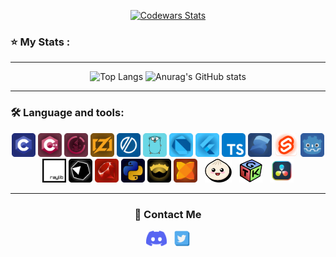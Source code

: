 <div align="center">

  <a href="https://www.codewars.com/users/Adriwan">![Codewars Stats](https://www.codewars.com/users/Adriwan/badges/large)</a>

</div>

### ⭐ My Stats :
<hr>
<div align="center">

  ![Top Langs](https://github-readme-stats-chi-jade-92.vercel.app/api/top-langs/?username=Adriwang&count_private=true&layout=compact&theme=radical&border_color=800080&exclude_repo=addons,include&langs_count=9&card_width=400)
  ![Anurag's GitHub stats](https://github-readme-stats-chi-jade-92.vercel.app/api?username=Adriwang&count_private=true&show_icons=true&theme=radical&line_height=25&border_color=800080&hide_title=true&rank_icon=github&card_width=300)

</div>

<hr>

### 🛠 Language and tools:

<div align="center">

  <div>
  <a href="https://www.open-std.org/jtc1/sc22/wg14/" target="_blank" rel="noreferrer"><img src="Icons/boxes/C_Box.svg" height="38" alt="C logo" /></a>
  <a href="https://isocpp.org/"><img src="Icons/boxes/CPP_Box.svg" height="38" alt="C++ logo" /></a>
  <a href="https://www.java.com/"><img src="Icons/boxes/Java_Box.svg" height="38" alt="Java logo" /></a>
  <a href="https://ziglang.org/"><img src="Icons/boxes/Zig_Box.svg" height="38" alt="Zig logo"  /></a>
  <a href="https://odin-lang.org/"><img src="Icons/boxes/Odin_Box.svg" height="38" alt="Odin logo"  /></a>
  <a href="https://go.dev/" target="_blank" rel="noreferrer"><img src="Icons/boxes/Go_Box.svg" height="38" alt="Go logo"  /></a>
  <a href="https://dart.dev/" target="_blank" rel="noreferrer"><img src="Icons/boxes/Dart_Box.svg" height="38" alt="Dart Logo"  /></a>
  <a href="https://flutter.dev/" target="_blank" rel="noreferrer"><img src="Icons/boxes/Flutter_Box.svg" height="38" alt="Flutter Logo"  /></a>
  <a href="https://www.typescriptlang.org/" target="_blank" rel="noreferrer"><img src="Icons/boxes/TypeScript_Box.svg" height="38" alt="TypeScript logo"  /></a>
  <a href="https://www.solidjs.com/" target="_blank" rel="noreferrer"><img src="Icons/boxes/Solid_Box.svg" height="38" alt="Solid logo"  /></a>
  <a href="https://svelte.dev/" target="_blank" rel="noreferrer"><img src="Icons/boxes/Svelte_Box.svg" height="38" alt="Svelte logo"  /></a>
  <a href="https://godotengine.org/" target="_blank" rel="noreferrer"><img src="Icons/boxes/Godot_Box.svg" height="38" alt="Godot logo"  /></a>
  <a href="https://www.raylib.com/" target="_blank" rel="noreferrer"><img src="Icons/Raylib.svg" height="38" alt="Raylib logo"  /></a>
  <a href="https://crystal-lang.org/" target="_blank" rel="noreferrer"><img src="Icons/boxes/Crystal_Box.svg" height="38" alt="Crystal logo"  /></a>
  <a href="https://www.ruby-lang.org"><img src="Icons/boxes/Ruby_Box.svg" height="38" alt="Ruby logo"  /></a>
  <a href="https://www.python.org/"><img src="Icons/boxes/Python_Box.svg" height="38" alt="Python logo"  /></a>
  <a href="https://nim-lang.org/" target="_blank" rel="noreferrer"><img src="Icons/boxes/Nim_Box.svg" height="38" alt="Nim logo"  /></a>
  <a href="https://haxe.org/" target="_blank" rel="noreferrer"><img src="Icons/boxes/Haxe_Box.svg" height="38" alt="Haxe logo"  /></a>
  &nbsp;
  <a href="https://bun.sh/" target="_blank" rel="noreferrer"><img src="Icons/Bun.svg" height="38" alt="Bun logo"  /></a>
  &nbsp;
  <a href="https://www.gtk.org/" target="_blank" rel="noreferrer"><img src="Icons/GTK.svg" height="38" alt="GTK logo"  /></a>
  &nbsp;
  <a href="https://www.blackmagicdesign.com/ca/products/davinciresolve" target="_blank" rel="noreferrer"><img src="Icons/DaVinci_Resolve.png" height="38" alt="DaVinci Resolve logo"  /></a>
  </div>
<hr>
  <!--div>
  <a href="https://www.scala-lang.org/"><img src="Icons/Scala.svg" height="38" alt="Scala logo"  /></a>
  &nbsp;
  <a href="https://dotnet.microsoft.com/en-us/languages/csharp" target="_blank" rel="noreferrer"><img src="Icons/csharp.svg" height="38" alt="C Sharp logo"  /></a>
  &nbsp;
  <a href="https://www.scala-lang.org/" target="_blank" rel="noreferrer"><img src="Icons/Scala.svg" height="38" alt="Scala logo"  /></a>
  &nbsp;
  <a href="https://ctjs.rocks/" target="_blank" rel="noreferrer"><img src="Icons/catjs.svg" height="38" alt="Ct.js logo"  /></a>
  &nbsp;
  <a href="https://www.unrealengine.com/" target="_blank" rel="noreferrer"><img src="Icons/Unreal-Engine.svg" height="38" alt="Unreal Engine logo"  /></a>
  </div-->
  
</div>

<div align="center">

<h3>📱 Contact Me</h3>

<div>
  <a href="https://www.discordapp.com/users/511983544269275137" target="blank"><img align="center" src="Icons/Discord.svg" alt="Discord" height="25" /></a>
  &nbsp;
  <a href="https://x.com/Adriwan811259" target="blank"><img align="center" src="Icons/Twitter.svg" alt="Twitter / X" height="25" /></a>
</div>

</div>
